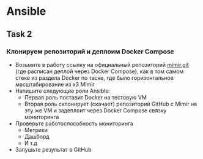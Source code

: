 # Ansible

## Task 2

### Клонируем репозиторий и деплоим Docker Compose

- Возьмите в работу ссылку на официальный репозиторий [mimir.git](https://grafana.com/docs/mimir/next/get-started/play-with-grafana-mimir/) (где расписан деплой через Docker Compose), как в том самом стеке из раздела Docker по таске, где было горизонтальное масштабирование из x3 Mimir
- Напишите следующие роли Ansible:
  - Первая роль поставит Docker на тестовую VM
  - Вторая роль склонирует (скачает) репозиторий GitHub с Mimir на эту же VM и задеплоит через Docker Compose связку мониторинга
- Проверьте работоспособность мониторинга
  - Метрики
  - Дашборд
  - И т.д
- Запушьте результат в GitHub
